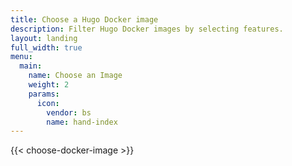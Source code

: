 ```yaml
---
title: Choose a Hugo Docker image
description: Filter Hugo Docker images by selecting features.
layout: landing
full_width: true
menu:
  main:
    name: Choose an Image
    weight: 2
    params:
      icon:
        vendor: bs
        name: hand-index
---
```


{{< choose-docker-image >}}

